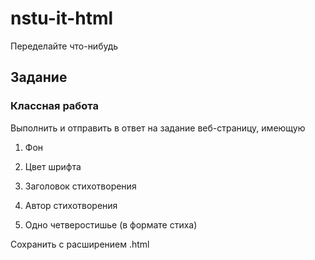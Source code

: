 # nstu-it-html

Переделайте что-нибудь

## Задание

### Классная работа

Выполнить и отправить в ответ на задание веб-страницу, имеющую

1. Фон

2. Цвет шрифта

3. Заголовок стихотворения

4. Автор стихотворения

5. Одно четверостишье (в формате стиха)

Сохранить с расширением .html
